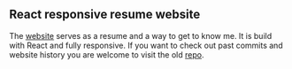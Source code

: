 ## React responsive resume website
The [website](https://www.sudokrystian.com) serves as a resume and a way to get to know me. It is build with React and fully responsive.
If you want to check out past commits and website history you are welcome to visit the old [repo](https://gitlab.com/sudokrystian/my-website).